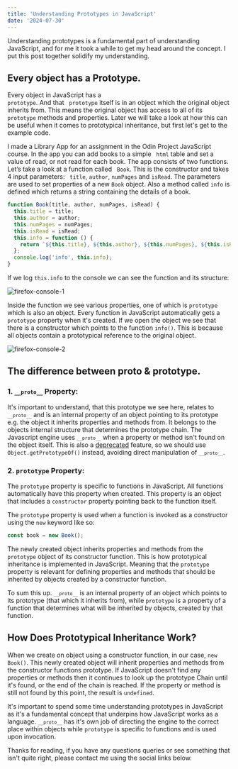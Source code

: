 ```yaml
---
title: 'Understanding Prototypes in JavaScript'
date: '2024-07-30'
---
```


Understanding prototypes is a fundamental part of understanding JavaScript, and for me it took a while to get my head around the concept. I put this post together solidify my understanding.

## Every object has a Prototype.

Every object in JavaScript has a <code class="inline-code"> prototype</code>. And that <code class="inline-code"> prototype</code> itself is in an object which the original object inherits from. This means the original object has access to all of its <code class="inline-code"> prototype</code> methods and properties. Later we will take a look at how this can be useful when it comes to prototypical inheritance, but first let's get to the example code.

I made a Library App for an assignment in the Odin Project JavaScript course. In the app you can add books to a simple <code class="inline-code"> html</code> table and set a value of read, or not read for each book. The app consists of two functions. Let’s take a look at a function called <code class="inline-code"> Book</code>. This is the constructor and takes 4 input parameters: <code class="inline-code"> title</code>, <code class="inline-code">author</code>, <code class="inline-code">numPages</code> and <code class="inline-code">isRead</code>. The parameters are used to set properties of a new <code class="inline-code">Book</code> object. Also a method called <code class="inline-code">info</code> is defined which returns a string containing the details of a book.

```js
function Book(title, author, numPages, isRead) {
  this.title = title;
  this.author = author;
  this.numPages = numPages;
  this.isRead = isRead;
  this.info = function () {
    return `${this.title}, ${this.author}, ${this.numPages}, ${this.isRead}`;
  };
  console.log('info', this.info);
}
```

If we log <code class="inline-code">this.info</code> to the console we can see the function and its structure:

<img class="image" src="https://res.cloudinary.com/tomlewisphoto/image/upload/v1719763384/blog-images/ymwikndbqbkhtsdnnyah.png" alt="firefox-console-1" />

Inside the function we see various properties, one of which is <code class="inline-code">prototype</code> which is also an object. Every function in JavaScript automatically gets a <code class="inline-code">prototype</code> property when it's created. If we open the object we see that there is a constructor which points to the function <code class="inline-code">info()</code>. This is because all objects contain a prototypical reference to the original object.

<img class="image" src="https://res.cloudinary.com/tomlewisphoto/image/upload/v1719761875/blog-images/odhjysfoqmoldegx9vpw.png" alt="firefox-console-2" />

## The difference between **proto** & **prototype**.

### 1. <code class="inline-code">`__proto__`</code> Property:

It's important to understand, that this prototype we see here, relates to <code class="inline-code">`__proto__`</code> and is an internal property of an object pointing to its prototype e.g. the object it inherits properties and methods from. It belongs to the objects internal structure that determines the prototype chain. The Javascript engine uses <code class="inline-code">`__proto__`</code> when a property or method isn't found on the object itself. This is also a [deprecated](https://developer.mozilla.org/en-US/docs/Web/JavaScript/Reference/Global_Objects/Object/proto) feature, so we should use <code class="inline-code">Object.getPrototypeOf()</code> instead, avoiding direct manipulation of <code class="inline-code">`__proto__`</code>.

### 2. <code class="inline-code">prototype</code> Property:

The <code class="inline-code">prototype</code> property is specific to functions in JavaScript. All functions automatically have this property when created. This property is an object that includes a <code class="inline-code">constructor</code> property pointing back to the function itself.

The <code class="inline-code">prototype</code> property is used when a function is invoked as a constructor using the `new` keyword like so:

```js
const book = new Book();
```

The newly created object inherits properties and methods from the <code class="inline-code">prototype</code> object of its constructor function. This is how prototypical inheritance is implemented in JavaScript. Meaning that the <code class="inline-code">prototype</code> property is relevant for defining properties and methods that should be inherited by objects created by a constructor function.

To sum this up. <code class="inline-code">`__proto__`</code> is an internal property of an object which points to its prototype (that which it inherits from), while <code class="inline-code">prototype</code> is a property of a function that determines what will be inherited by objects, created by that function.

## How Does Prototypical Inheritance Work?

When we create on object using a constructor function, in our case, <code class="inline-code">new Book()</code>. This newly created object will inherit properties and methods from the constructor functions prototype. If JavaScript doesn't find any properties or methods then it continues to look up the prototype Chain until it's found, or the end of the chain is reached. If the property or method is still not found by this point, the result is <code class="inline-code">undefined</code>.

It's important to spend some time understanding prototypes in JavaScript as it's a fundamental concept that underpins how JavaScript works as a language. <code class="inline-code">`__proto__`</code> has it's own job of directing the engine to the correct place within objects while <code class="inline-code">prototype</code> is specific to functions and is used upon invocation.

Thanks for reading, if you have any questions queries or see something that isn't quite right, please contact me using the social links below.
